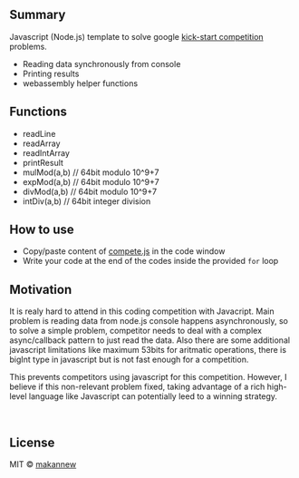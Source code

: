 
## Summary
Javascript (Node.js) template to solve google [kick-start competition](https://codingcompetitions.withgoogle.com/kickstart) problems.

- Reading data synchronously from console
- Printing results
- webassembly helper functions

## Functions
- readLine
- readArray
- readIntArray
- printResult
- mulMod(a,b) // 64bit modulo 10^9+7
- expMod(a,b) // 64bit modulo 10^9+7
- divMod(a,b) // 64bit modulo 10^9+7
- intDiv(a,b) // 64bit integer division

## How to use
* Copy/paste content of [compete.js](https://github.com/makannew/kick-start-helpers/blob/master/build/compete.js) in the code window 
* Write your code at the end of the codes inside the provided `for` loop

## Motivation
It is realy hard to attend in this coding competition with Javacript. Main problem is reading data from node.js console happens asynchronously, so to solve a simple problem, competitor needs to deal with a complex async/callback pattern to just read the data. Also there are some additional javascript limitations like maximum 53bits for aritmatic operations, there is bigInt type in javascript but is not fast enough for a competition.

This prevents competitors using javascript for this competition. However, I believe if this non-relevant problem fixed, taking advantage of a rich high-level language like Javascript can potentially leed to a winning strategy.


<br/>


## License

MIT © [makannew](https://github.com/makannew)
